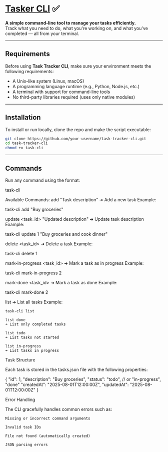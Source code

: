 # [Tasker CLI](https://roadmap.sh/projects/task-tracker) ✅

**A simple command-line tool to manage your tasks efficiently.**  
Track what you need to do, what you're working on, and what you've completed — all from your terminal.

---

## Requirements

Before using **Task Tracker CLI**, make sure your environment meets the following requirements:

- A Unix-like system (Linux, macOS)
- A programming language runtime (e.g., Python, Node.js, etc.)
- A terminal with support for command-line tools
- No third-party libraries required (uses only native modules)

---

## Installation

To install or run locally, clone the repo and make the script executable:

```bash
git clone https://github.com/your-username/task-tracker-cli.git
cd task-tracker-cli
chmod +x task-cli

```

---

## Commands

Run any command using the format:

task-cli <command> <arguments>

Available Commands:
add "Task description"
➜ Add a new task
Example:

task-cli add "Buy groceries"

update <task_id> "Updated description"
➜ Update task description
Example:

task-cli update 1 "Buy groceries and cook dinner"

delete <task_id>
➜ Delete a task
Example:

task-cli delete 1

mark-in-progress <task_id>
➜ Mark a task as in progress
Example:

task-cli mark-in-progress 2

mark-done <task_id>
➜ Mark a task as done
Example:

task-cli mark-done 2

list
➜ List all tasks
Example:

    task-cli list

    list done
    ➜ List only completed tasks

    list todo
    ➜ List tasks not started

    list in-progress
    ➜ List tasks in progress

Task Structure

Each task is stored in the tasks.json file with the following properties:

{
"id": 1,
"description": "Buy groceries",
"status": "todo", // or "in-progress", "done"
"createdAt": "2025-08-01T12:00:00Z",
"updatedAt": "2025-08-01T12:00:00Z"
}

Error Handling

The CLI gracefully handles common errors such as:

    Missing or incorrect command arguments

    Invalid task IDs

    File not found (automatically created)

    JSON parsing errors

